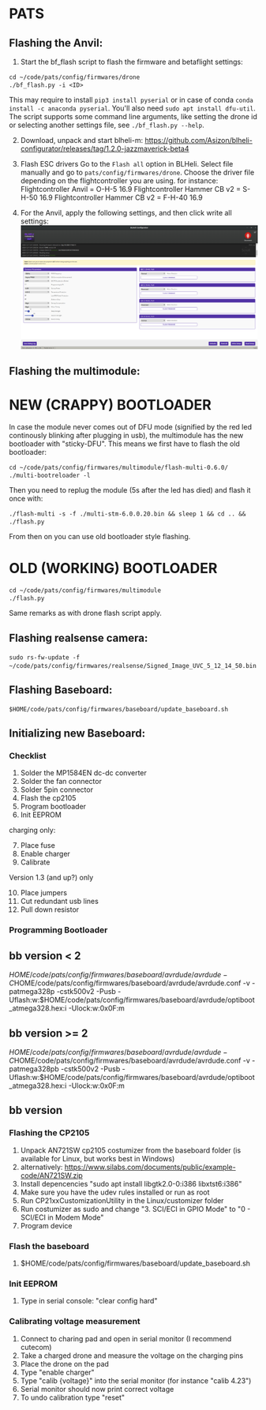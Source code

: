 # PATS

## Flashing the Anvil:

1. Start the bf_flash script to flash the firmware and betaflight settings:
```
cd ~/code/pats/config/firmwares/drone
./bf_flash.py -i <ID>
```
This may require to install `pip3 install pyserial` or in case of conda `conda install -c anaconda pyserial`. You'll also need `sudo apt install dfu-util`.
The script supports some command line arguments, like setting the drone id or selecting another settings file, see `./bf_flash.py --help`.

2. Download, unpack and start blheli-m: https://github.com/Asizon/blheli-configurator/releases/tag/1.2.0-jazzmaverick-beta4

3. Flash ESC drivers
Go to the `Flash all` option in BLHeli. Select file manually and go to `pats/config/firmwares/drone`.
Choose the driver file depending on the flightcontroller you are using.
for instance:
Flightcontroller Anvil = O-H-5 16.9
Flightcontroller Hammer CB v2 = S-H-50 16.9
Flightcontroller Hammer CB v2 = F-H-40 16.9

4. For the Anvil, apply the following settings, and then click write all settings:
![BLHeli settings](../../doc/BLHeliESCSettings_Anvil.png)


## Flashing the multimodule:

# NEW (CRAPPY) BOOTLOADER
In case the module never comes out of DFU mode (signified by the red led continously blinking after plugging in usb), the multimodule has the new bootloader with "sticky-DFU". This means we first have to flash the old bootloader:
```
cd ~/code/pats/config/firmwares/multimodule/flash-multi-0.6.0/
./multi-bootreloader -l
```
Then you need to replug the module (5s after the led has died) and flash it once with:
```
./flash-multi -s -f ./multi-stm-6.0.0.20.bin && sleep 1 && cd .. && ./flash.py
```
From then on you can use old bootloader style flashing.


# OLD (WORKING) BOOTLOADER
```
cd ~/code/pats/config/firmwares/multimodule
./flash.py
```
Same remarks as with drone flash script apply.

## Flashing realsense camera:
`sudo rs-fw-update -f ~/code/pats/config/firmwares/realsense/Signed_Image_UVC_5_12_14_50.bin`

## Flashing Baseboard:

```
$HOME/code/pats/config/firmwares/baseboard/update_baseboard.sh
```

## Initializing new Baseboard:
### Checklist
1. Solder the MP1584EN dc-dc converter
2. Solder the fan connector
3. Solder 5pin connector
4. Flash the cp2105 
5. Program bootloader
6. Init EEPROM

charging only:

7. Place fuse
8. Enable charger
9. Calibrate

Version 1.3 (and up?) only

10. Place jumpers 
11. Cut redundant usb lines
12. Pull down resistor 

### Programming Bootloader
## bb version < 2
$HOME/code/pats/config/firmwares/baseboard/avrdude/avrdude -C$HOME/code/pats/config/firmwares/baseboard/avrdude/avrdude.conf -v -patmega328p -cstk500v2 -Pusb -Uflash:w:$HOME/code/pats/config/firmwares/baseboard/avrdude/optiboot_atmega328.hex:i -Ulock:w:0x0F:m
## bb version >= 2
$HOME/code/pats/config/firmwares/baseboard/avrdude/avrdude -C$HOME/code/pats/config/firmwares/baseboard/avrdude/avrdude.conf -v -patmega328pb -cstk500v2 -Pusb -Uflash:w:$HOME/code/pats/config/firmwares/baseboard/avrdude/optiboot_atmega328.hex:i -Ulock:w:0x0F:m

## bb version 
### Flashing the CP2105 
1. Unpack AN721SW cp2105 costumizer from the baseboard folder (is available for Linux, but works best in Windows)
2. alternatively: https://www.silabs.com/documents/public/example-code/AN721SW.zip
3. Install depencencies "sudo apt install libgtk2.0-0:i386 libxtst6:i386"
4. Make sure you have the udev rules installed or run as root
5. Run CP21xxCustomizationUtility in the Linux/customizer folder
6. Run costumizer as sudo and change "3. SCI/ECI in GPIO Mode" to "0 - SCI/ECI in Modem Mode"
7. Program device

### Flash the baseboard
1. $HOME/code/pats/config/firmwares/baseboard/update_baseboard.sh

### Init EEPROM
1. Type in serial console: "clear config hard"

### Calibrating voltage measurement
1. Connect to charing pad and open in serial monitor (I recommend cutecom)
2. Take a charged drone and measure the voltage on the charging pins
3. Place the drone on the pad
4. Type "enable charger"
5. Type "calib {voltage}" into the serial monitor (for instance "calib 4.23")
6. Serial monitor should now print correct voltage
7. To undo calibration type "reset"

